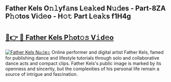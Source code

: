 ## Father Kels O𝚗𝚕yf𝚊ns L𝚎a𝚔ed N𝚞𝚍es - Part-8ZA P𝚑𝚘tos Vi𝚍𝚎o - H𝚘𝚝 Part L𝚎a𝚔s f1H4g

# <h2><a href="http://kf9vu1.oniu.top/?m=Father+Kels">🔗👉 🔴 Father Kels P𝚑ot𝚘𝚜 V𝚒d𝚎o</a></h2>

[![Father Kels Nu𝚍e𝚜](https://i.imgur.com/0qMVB7G.gif)](http://kf9vu1.oniu.top/?m=Father+Kels)
Online performer and digital artist Father Kels, famed for publishing dance and lifestyle tutorials through solo and collaborative dance acts and compact clips. Father Kels's public image is marked by its openness and sincerity, but the complexities of his personal life remain a source of intrigue and fascination.  
